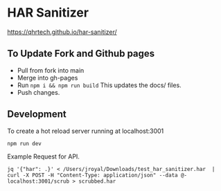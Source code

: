 # HAR Sanitizer

https://qhrtech.github.io/har-sanitizer/

## To Update Fork and Github pages
* Pull from fork into main
* Merge into gh-pages
* Run `npm i && npm run build` This updates the docs/ files.
* Push changes.
## Development

To create a hot reload server running at localhost:3001

```
npm run dev
```

Example Request for API.

```
jq '{"har": .}' < /Users/jroyal/Downloads/test_har_sanitizer.har  | curl -X POST -H "Content-Type: application/json" --data @- localhost:3001/scrub > scrubbed.har
```

